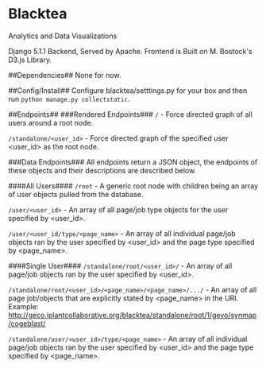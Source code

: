 Blacktea
========

Analytics and Data Visualizations

Django 5.1.1 Backend, Served by Apache. Frontend is Built on M. Bostock's D3.js Library.

##Dependencies##
None for now.

##Config/Install##
Configure blacktea/setttings.py for your box and then run `python manage.py collectstatic`.

##Endpoints##
###Rendered Endpoints###
`/` - Force directed graph of all users around a root node.

`/standalone/<user_id>` - Force directed graph of the specified user  &lt;user_id> as the root node.

###Data Endpoints###
All endpoints return a JSON object, the endpoints of these objects and their descriptions are described below.

####All Users####
`/root` - A generic root node with children being an array of user objects pulled from the database.

`/user/<user_id>` - An array of all page/job type objects for the user specified by  &lt;user_id>.

`/user/<user_id/type/<page_name>` - An array of all individual page/job objects ran by the user specified by  &lt;user_id> and the page type specified by  &lt;page_name>.

####Single User####
`/standalone/root/<user_id>/` - An array of all page/job objects ran by the user specified by  &lt;user_id>.

`/standalone/root/<user_id>/<page_name>/<page_name>/.../` - An array of all page job/objects that are explicitly stated by  &lt;page_name> in the URI. Example: http://geco.iplantcollaborative.org/blacktea/standalone/root/1/gevo/synmap/cogeblast/

`/standalone/user/<user_id>/type/<page_name>` - An array of all individual page/job objects ran by the user specified by  &lt;user_id> and the page type specified by  &lt;page_name>.
